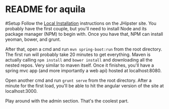 README for aquila
==========================
#Setup
Follow the [Local Installation](http://jhipster.github.io/installation.html) instructions on the JHipster site. You probably have the first couple, but you'll need to install Node and its package manager (NPM) to begin with. Once you have that, NPM can install yeoman, bower, and grunt.

After that, open a cmd and run `mvn spring-boot:run` from the root directory. The first run will probably take 20 minutes to get everything. Maven is actually calling `npm install` and `bower install` and downloading all the nested repos. Very similar to maven itself. Once it finishes, you'll have a spring mvc app (and more importantly a web api) hosted at localhost:8080.

Open another cmd and run `grunt serve` from the root directory. After a minute for the first load, you'll be able to hit the angular version of the site at localhost:3000.

Play around with the admin section. That's the coolest part.